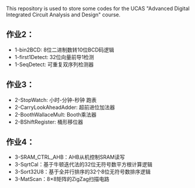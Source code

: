 This repository is used to store some codes for the UCAS "Advanced Digital Integrated Circuit Analysis and Design" course.
## 作业2：
- 1-bin2BCD: 8位二进制数转10位BCD码逻辑
- 1-first1Detect: 32位向量前导1检测
- 1-SeqDetect: 可重复双序列检测器
## 作业3：
- 2-StopWatch: 小时-分钟-秒钟 跑表
- 2-CarryLookAheadAdder: 超前进位加法器
- 2-BoothWallaceMult: Booth乘法器
- 2-BShiftRegister: 桶形移位器
## 作业4：
- 3-SRAM_CTRL_AHB：AHB从机控制SRAM读写
- 3-SqrtCal：基于牛顿迭代法的32位无符号数平方根计算逻辑
- 3-Sort32U8：基于全并行排序的32个8位无符号数排序逻辑
- 3-MatScan：8×8矩阵的ZigZag扫描电路
